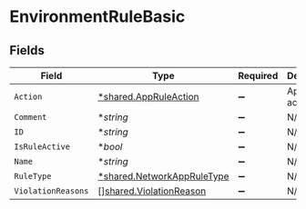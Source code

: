 # EnvironmentRuleBasic


## Fields

| Field                                                                   | Type                                                                    | Required                                                                | Description                                                             |
| ----------------------------------------------------------------------- | ----------------------------------------------------------------------- | ----------------------------------------------------------------------- | ----------------------------------------------------------------------- |
| `Action`                                                                | [*shared.AppRuleAction](../../models/shared/appruleaction.md)           | :heavy_minus_sign:                                                      | App rule action                                                         |
| `Comment`                                                               | **string*                                                               | :heavy_minus_sign:                                                      | N/A                                                                     |
| `ID`                                                                    | **string*                                                               | :heavy_minus_sign:                                                      | N/A                                                                     |
| `IsRuleActive`                                                          | **bool*                                                                 | :heavy_minus_sign:                                                      | N/A                                                                     |
| `Name`                                                                  | **string*                                                               | :heavy_minus_sign:                                                      | N/A                                                                     |
| `RuleType`                                                              | [*shared.NetworkAppRuleType](../../models/shared/networkappruletype.md) | :heavy_minus_sign:                                                      | N/A                                                                     |
| `ViolationReasons`                                                      | [][shared.ViolationReason](../../models/shared/violationreason.md)      | :heavy_minus_sign:                                                      | N/A                                                                     |